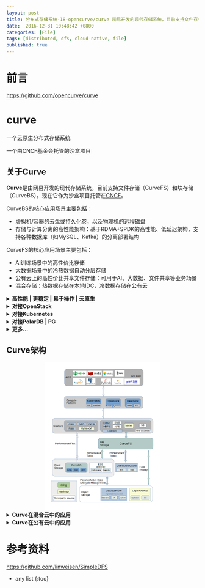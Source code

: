 ```yaml
---
layout: post
title: 分布式存储系统-18-opencurve/curve 网易开发的现代存储系统，目前支持文件存储（CurveFS）和块存储（CurveBS）。
date:  2016-12-31 10:48:42 +0800
categories: [File]
tags: [distributed, dfs, cloud-native, file]
published: true
---
```


# 前言

https://github.com/opencurve/curve


# curve

一个云原生分布式存储系统

一个由CNCF基金会托管的沙盒项目

##  关于Curve

**Curve**是由网易开发的现代存储系统，目前支持文件存储（CurveFS）和块存储（CurveBS）。现在它作为沙盒项目托管在[CNCF](https://www.cncf.io/)。

CurveBS的核心应用场景主要包括：
- 虚拟机/容器的云盘或持久化卷，以及物理机的远程磁盘
- 存储与计算分离的高性能架构：基于RDMA+SPDK的高性能、低延迟架构，支持各种数据库（如MySQL、Kafka）的分离部署结构

CurveFS的核心应用场景主要包括：
- AI训练场景中的高性价比存储
- 大数据场景中的冷热数据自动分层存储
- 公有云上的高性价比共享文件存储：可用于AI、大数据、文件共享等业务场景
- 混合存储：热数据存储在本地IDC，冷数据存储在公有云

<details>
  <summary><b><font=5>高性能 | 更稳定 | 易于操作 | 云原生</b></font></summary>

- 高性能：CurveBS vs CephBS

  CurveBS: v1.2.0

  CephBS: L/N
  性能：
  CurveBS的随机读写性能远超CephBS，特别是在块存储场景中。

  环境：6节点集群，3副本，每个节点有20个SATA SSD，2个E5-2660 v4和256GB内存。

  单个卷：
  <img src="https://github.com/opencurve/curve/raw/master/docs/images/1-nbd-en.png">

  多个卷：
  <img src="https://github.com/opencurve/curve/raw/master/docs/images/10-nbd-en.png">

- 更稳定
  - Curve在常见异常情况下的稳定性优于Ceph。
    | 故障案例 | 磁盘故障 | 慢磁盘检测 | 服务器故障 | 服务器暂停 |
    | :----: | :----: | :----: | :----: | :----: |
    | CephBS | 波动7秒 | 持续I/O波动 | 波动7秒 | 无法恢复 |
    | CurveBS | 波动4秒 | 无影响 | 波动4秒 | 波动4秒 |

- 易于操作
  - 我们开发了[CurveAdm](https://github.com/opencurve/curveadm/wiki)来帮助运维人员。
    | 工具  | CephAdm | CurveAdm |
    | :--: | :--: | :--: |
    | 安装简便 | ✔️ | ✔️ |
    | 部署简便 | ❌(步骤稍多) | ✔️ |
    | 游乐场 | ❌ | ✔️ |
    | 多集群管理 | ❌ | ✔️ |
    | 扩展简便 | ❌(步骤稍多) | ✔️ |
    | 升级简便 | ✔️ | ✔️ |
    | 停止服务简便 | ❌ | ✔️ |
    | 清理简便 | ❌ | ✔️ |
    | 部署环境测试 | ❌ | ✔️ |
    | 运维审计 | ❌ | ✔️ |
    | 外围组件部署 | ❌ | ✔️ |
    | 日志报告简便 | ❌ | ✔️ |
    | 集群状态统计报告 | ❌ | ✔️ |
    | 错误码分类与解决方案 | ❌ | ✔️ |
  - 运维
    CurveBS的运维操作比CephBS更友好。
    | 运维场景 | 升级客户端 | 平衡 |
    | :----: | :----: | :----: |
    | CephBS | 不支持在线升级 | 通过插件影响I/O |
    | CurveBS | 支持在线升级，轻微波动 | 自动平衡，无I/O影响 |

- 云原生
  - 请参见[我们对云原生的理解](https://github.com/opencurve/curve/wiki/Roadmap)。

</details>
<details>
  <summary><b><font=5>对接OpenStack</b></font></summary>

- 请参见[Curve-cinder](https://github.com/opencurve/curve-cinder)。

</details>
<details>
  <summary><b><font=5>对接Kubernetes</b></font></summary>

- 使用[Curve CSI Driver](https://github.com/opencurve/curve-csi)，该插件实现了容器编排器（CO）与Curve集群之间的容器存储接口（CSI）。它允许动态分配Curve卷并将其附加到工作负载上。
- 文档详情见[CSI Curve Driver文档](https://github.com/opencurve/curve-csi/blob/master/docs/README.md)。
</details>
<details>
  <summary><b><font=5>对接PolarDB | PG </b></font></summary>

- 它作为[Polardb for PostgreSQL](https://github.com/ApsaraDB/PolarDB-for-PostgreSQL)的基础存储，为上层数据库应用提供数据一致性保障、极致弹性扩展和高性能HTAP。

- 部署详情见[PolarDB | PG 高级部署（CurveBS）](https://apsaradb.github.io/PolarDB-for-PostgreSQL/zh/deploying/storage-curvebs.html)。

</details>
<details>
  <summary><b><font=5> 更多...</b></font></summary>

- Curve还可以作为云存储中间件，使用S3兼容的对象存储作为数据存储引擎，为公有云用户提供高性价比的共享文件存储。
</details>

## Curve架构

<div align=center> <img src="https://github.com/opencurve/curve/raw/master/docs/images/Curve-arch.png" width=60%>
<div align=left>

<details>
  <summary><b><font=4>Curve在混合云中的应用</b></font></summary>

Curve支持在私有云和公有云环境中部署，也可以用于混合云：
<div align=center> <img src="https://github.com/opencurve/curve/raw/master/docs/images/Curve-deploy-on-premises-idc.png" width=60%>
<div align=left>

其中，CurveFS共享文件存储系统可以弹性扩展到公有云存储，为用户提供更大的容量弹性、降低成本并提供更好的性能体验。

</details>

<div align=left>

<details>
  <summary><b><font=4>Curve在公有云中的应用</b></font></summary>

在公有云环境中，用户可以部署CurveFS集群，替代云服务商提供的共享文件存

储。Curve的目标是提供一个支持海量数据存储、高并发、高可靠的分布式文件系统，满足开发者对于高效、低成本云存储服务的需求。
</details>



# 参考资料

https://github.com/linweisen/SimpleDFS

* any list
{:toc}